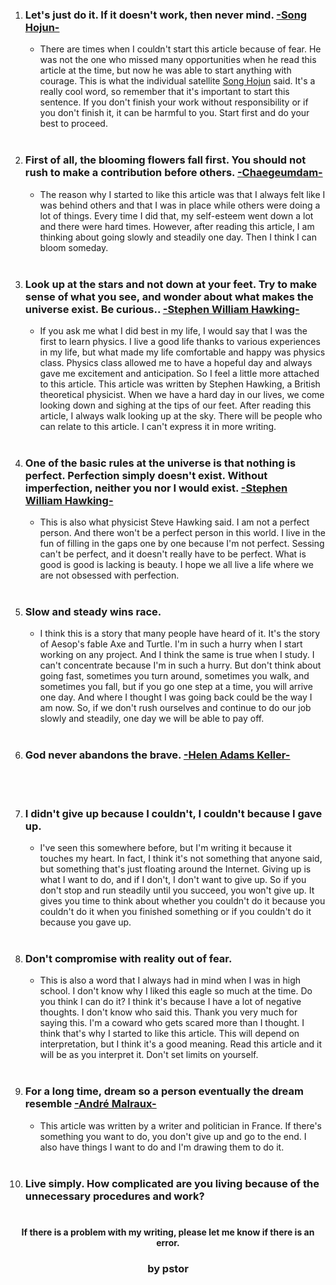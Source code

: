 1.  ### __Let's just do it. If it doesn't work, then never mind. <u>-Song Hojun-</u>__
    - There are times when I couldn't start this article because of fear. He was not the one who missed many opportunities when he read this article at the time, but now he was able to start anything with courage. This is what the individual satellite <u>Song Hojun</u> said. It's a really cool word, so remember that it's important to start this sentence. If you don't finish your work without responsibility or if you don't finish it, it can be harmful to you. Start first and do your best to proceed.<br><br>
2. ### __First of all, the blooming flowers fall first. You should not rush to make a contribution before others. <u>-Chaegeumdam-</u>__ 
    - The reason why I started to like this article was that I always felt like I was behind others and that I was in place while others were doing a lot of things. Every time I did that, my self-esteem went down a lot and there were hard times. However, after reading this article, I am thinking about going slowly and steadily one day. Then I think I can bloom someday. <br><br>
3. ### __Look up at the stars and not down at your feet. Try to make sense of what you see, and wonder about what makes the universe exist. Be curious.. <u>-Stephen William Hawking-</u>__
   - If you ask me what I did best in my life, I would say that I was the first to learn physics. I live a good life thanks to various experiences in my life, but what made my life comfortable and happy was physics class. Physics class allowed me to have a hopeful day and always gave me excitement and anticipation. So I feel a little more attached to this article. This article was written by Stephen Hawking, a British theoretical physicist. When we have a hard day in our lives, we come looking down and sighing at the tips of our feet. After reading this article, I always walk looking up at the sky. There will be people who can relate to this article. I can't express it in more writing. <br><br>
4. ### __One of the basic rules at the universe is that nothing is perfect. Perfection simply doesn't exist. Without imperfection, neither you nor I would exist. <u>-Stephen William Hawking-</u>__
   - This is also what physicist Steve Hawking said. I am not a perfect person. And there won't be a perfect person in this world. I live in the fun of filling in the gaps one by one because I'm not perfect. Sessing can't be perfect, and it doesn't really have to be perfect. What is good is good is lacking is beauty. I hope we all live a life where we are not obsessed with perfection. <br><br>
5. ### __Slow and steady wins race.__
   - I think this is a story that many people have heard of it. It's the story of Aesop's fable Axe and Turtle. I'm in such a hurry when I start working on any project. And I think the same is true when I study. I can't concentrate because I'm in such a hurry. But don't think about going fast, sometimes you turn around, sometimes you walk, and sometimes you fall, but if you go one step at a time, you will arrive one day. And where I thought I was going back could be the way I am now. So, if we don't rush ourselves and continue to do our job slowly and steadily, one day we will be able to pay off. <br><br>
6. ### __God never abandons the brave. <u>-Helen Adams Keller-</u>__
   <br><br>
7. ### __I didn't give up because I couldn't, I couldn't because I gave up.__
   - I've seen this somewhere before, but I'm writing it because it touches my heart. In fact, I think it's not something that anyone said, but something that's just floating around the Internet. Giving up is what I want to do, and if I don't, I don't want to give up. So if you don't stop and run steadily until you succeed, you won't give up. It gives you time to think about whether you couldn't do it because you couldn't do it when you finished something or if you couldn't do it because you gave up.<br><br>
8. ### __Don't compromise with reality out of fear.__
   - This is also a word that I always had in mind when I was in high school. I don't know why I liked this eagle so much at the time. Do you think I can do it? I think it's because I have a lot of negative thoughts. I don't know who said this. Thank you very much for saying this. I'm a coward who gets scared more than I thought. I think that's why I started to like this article. This will depend on interpretation, but I think it's a good meaning. Read this article and it will be as you interpret it. Don't set limits on yourself.<br><br>
9.  ### __For a long time, dream so a person eventually the dream resemble <u>-André Malraux-</u>__
    - This article was written by a writer and politician in France. If there's something you want to do, you don't give up and go to the end. I also have things I want to do and I'm drawing them to do it.<br><br>
10. ### __Live simply. How complicated are you living because of the unnecessary procedures and work?__ <br><br>



#### <center>If there is a problem with my writing, please let me know if there is an error.</center>
### <center>by pstor</center>
